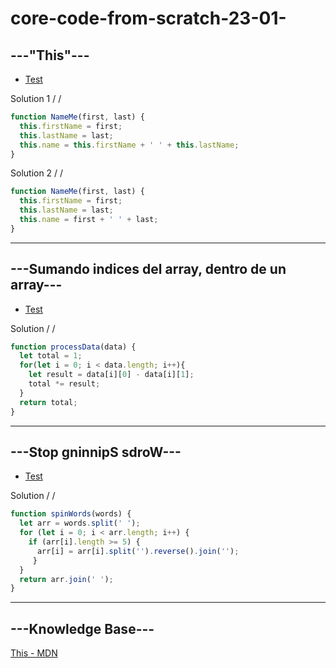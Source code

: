 # core-code-from-scratch-23-01-

## ---"This"---

* [Test](https://www.codewars.com/kata/547c71fdc5b2b38db1000098/train/javascript)

Solution 1 / /

``` javascript
function NameMe(first, last) { 
  this.firstName = first;
  this.lastName = last;
  this.name = this.firstName + ' ' + this.lastName;
}
```

Solution 2 / /

``` javascript
function NameMe(first, last) { 
  this.firstName = first;
  this.lastName = last;
  this.name = first + ' ' + last;
}
```

---
## ---Sumando indices del array, dentro de un array---

* [Test](https://www.codewars.com/kata/586e1d458cb711f0a800033b/train/javascript)

Solution / /

``` javascript
function processData(data) {
  let total = 1;
  for(let i = 0; i < data.length; i++){
    let result = data[i][0] - data[i][1];
    total *= result;
  }
  return total;
}
```

---
## ---Stop gninnipS sdroW---

* [Test](https://www.codewars.com/kata/5264d2b162488dc400000001/train/javascript)

Solution / /
```javascript
function spinWords(words) {
  let arr = words.split(' ');
  for (let i = 0; i < arr.length; i++) {
    if (arr[i].length >= 5) {
      arr[i] = arr[i].split('').reverse().join('');
     }
  }
  return arr.join(' ');
}
```

---
## ---Knowledge Base---
[This - MDN](https://developer.mozilla.org/es/docs/Web/JavaScript/Reference/Operators/this)

